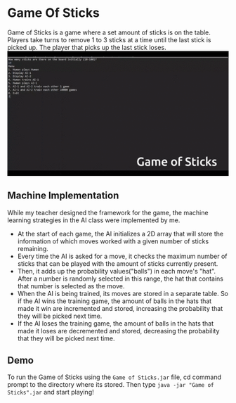 # Game Of Sticks
Game of Sticks is a game where a set amount of sticks is on the table. Players take turns to remove 1 to 3 sticks at a time until the last stick is picked up. The player that picks up the last stick loses. 
<img text-align="center" src="gameofsticks_demo.gif">

## Machine Implementation
While my teacher designed the framework for the game, the machine learning strategies in the AI class were implemented by me.
- At the start of each game, the AI initializes a 2D array that will store the information of which moves worked with a given number of sticks remaining.
- Every time the AI is asked for a move, it checks the maximum number of sticks that can be played with the amount of sticks currently present.
- Then, it adds up the probability values("balls") in each move's "hat". After a number is randomly selected in this range, the hat that contains that number is selected as the move. 
- When the AI is being trained, its moves are stored in a separate table. So if the AI wins the training game, the amount of balls in the hats that made it win are incremented and stored, increasing the probability that they will be picked next time. 
- If the AI loses the training game, the amount of balls in the hats that made it loses are decremented and stored, decreasing the probability that they will be picked next time. 

## Demo
To run the Game of Sticks using the `Game of Sticks.jar` file, cd command prompt to the directory where its stored. Then type `java -jar "Game of Sticks".jar` and start playing!
